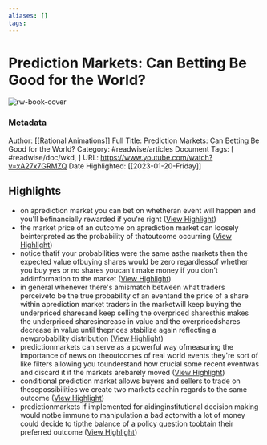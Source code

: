 ```yaml
---
aliases: []
tags:
---
```

# Prediction Markets: Can Betting Be Good for the World?

![rw-book-cover](https://i.ytimg.com/vi/xA27x7GRMZQ/maxresdefault.jpg)
### Metadata
Author: [[Rational Animations]]
Full Title: Prediction Markets: Can Betting Be Good for the World?
Category: #readwise/articles
Document Tags: [ #readwise/doc/wkd, ]
URL: https://www.youtube.com/watch?v=xA27x7GRMZQ
Date Highlighted: [[2023-01-20-Friday]]

## Highlights
- on aprediction market you can bet on whetheran event will happen and you'll befinancially rewarded if you're right ([View Highlight](https://read.readwise.io/read/01gq68wd5pd47p8hnsfgw0q39r))
- the market price of an outcome on aprediction market can loosely beinterpreted as the probability of thatoutcome occurring ([View Highlight](https://read.readwise.io/read/01gq69e5mh62gy41bh9e5jbnxe))
- notice thatif your probabilities were the same asthe markets then the expected value ofbuying shares would be zero regardlessof whether you buy yes or no shares youcan't make money if you don't addinformation to the market ([View Highlight](https://read.readwise.io/read/01gq69k41x37mxeq25qbyq2407))
- in general whenever there's amismatch between what traders perceiveto be the true probability of an eventand the price of a share within aprediction market traders in the marketwill keep buying the underpriced sharesand keep selling the overpriced sharesthis makes the underpriced sharesincrease in value and the overpricedshares decrease in value until theprices stabilize again reflecting a newprobability distribution ([View Highlight](https://read.readwise.io/read/01gq69mg52afbqpktrxdpsanvr))
- predictionmarkets can serve as a powerful way ofmeasuring the importance of news on theoutcomes of real world events they're
  sort of like filters allowing you tounderstand how crucial some recent eventwas and discard it if the markets arebarely moved ([View Highlight](https://read.readwise.io/read/01gq69s8qn1qmz49grmmcsvyrq))
- conditional prediction market allows
  buyers and sellers to trade on thesepossibilities we create two markets eachin regards to the same outcome ([View Highlight](https://read.readwise.io/read/01gq6afrqv3f01bdkq2r25akqf))
- predictionmarkets if implemented for aidinginstitutional decision making would notbe immune to manipulation a bad actorwith a lot of money could decide to tipthe balance of a policy question toobtain their preferred outcome ([View Highlight](https://read.readwise.io/read/01gq6a9nr6vh90882evgffg5cc))
